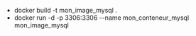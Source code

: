 - docker build -t mon_image_mysql .
- docker run -d -p 3306:3306 --name mon_conteneur_mysql mon_image_mysql